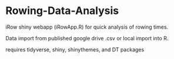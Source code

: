 # Rowing-Data-Analysis

iRow shiny webapp (iRowApp.R) for quick analysis of rowing times.

Data import from published google drive .csv or local import into R.

requires tidyverse, shiny, shinythemes, and DT packages
